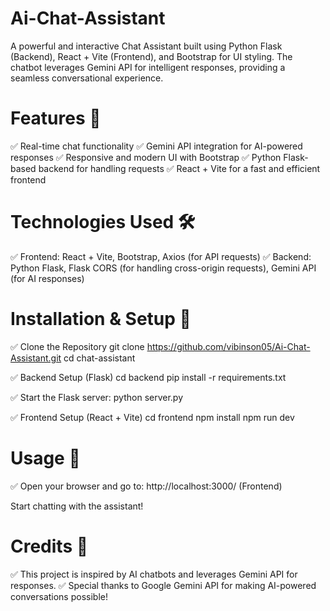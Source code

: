 ﻿# Ai-Chat-Assistant

A powerful and interactive Chat Assistant built using Python Flask (Backend), React + Vite (Frontend), and Bootstrap for UI styling. 
The chatbot leverages Gemini API for intelligent responses, providing a seamless conversational experience.

# Features 🚀 

✅ Real-time chat functionality
✅ Gemini API integration for AI-powered responses
✅ Responsive and modern UI with Bootstrap
✅ Python Flask-based backend for handling requests
✅ React + Vite for a fast and efficient frontend

# Technologies Used 🛠️ 

✅ Frontend: React + Vite, Bootstrap, Axios (for API requests)
✅ Backend: Python Flask, Flask CORS (for handling cross-origin requests), Gemini API (for AI responses)

# Installation & Setup 🔧 

✅ Clone the Repository
 git clone https://github.com/vibinson05/Ai-Chat-Assistant.git
 cd chat-assistant

✅ Backend Setup (Flask)
 cd backend
 pip install -r requirements.txt

✅ Start the Flask server:
 python server.py

✅ Frontend Setup (React + Vite)
 cd frontend
 npm install
 npm run dev

 # Usage 📌 

✅ Open your browser and go to: http://localhost:3000/ (Frontend)

Start chatting with the assistant!

# Credits 🎯 

✅ This project is inspired by AI chatbots and leverages Gemini API for responses.
✅ Special thanks to Google Gemini API for making AI-powered conversations possible!













